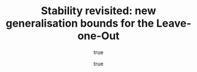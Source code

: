 ---
arxiv: 1608.06412
author:
- family: Celisse
  given: Alain
  institute: "Universit\xE9 de Lille"
- family: Guedj
  given: Benjamin
  institute: Inria
layout: refuses
section: pre
title: 'Stability revisited: new generalisation bounds for the Leave-one-Out'
---